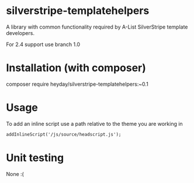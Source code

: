 # silverstripe-templatehelpers

A library with common functionality required by A-List SilverStripe template developers.

For 2.4 support use branch 1.0

# Installation (with composer)

composer require heyday/silverstripe-templatehelpers:~0.1

# Usage

To add an inline script use a path relative to the theme you are working in

```html
addInlineScript('/js/source/headscript.js');
```

# Unit testing

None :(